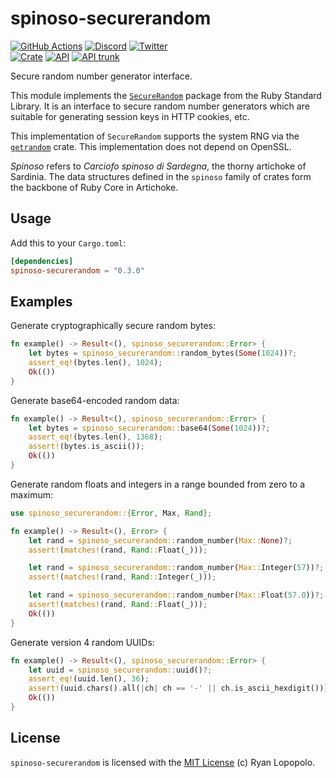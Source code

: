# spinoso-securerandom

[![GitHub Actions](https://github.com/artichoke/artichoke/workflows/CI/badge.svg)](https://github.com/artichoke/artichoke/actions)
[![Discord](https://img.shields.io/discord/607683947496734760)](https://discord.gg/QCe2tp2)
[![Twitter](https://img.shields.io/twitter/follow/artichokeruby?label=Follow&style=social)](https://twitter.com/artichokeruby)
<br>
[![Crate](https://img.shields.io/crates/v/spinoso-securerandom.svg)](https://crates.io/crates/spinoso-securerandom)
[![API](https://docs.rs/spinoso-securerandom/badge.svg)](https://docs.rs/spinoso-securerandom)
[![API trunk](https://img.shields.io/badge/docs-trunk-blue.svg)](https://artichoke.github.io/artichoke/spinoso_securerandom/)

Secure random number generator interface.

This module implements the [`SecureRandom`] package from the Ruby Standard
Library. It is an interface to secure random number generators which are
suitable for generating session keys in HTTP cookies, etc.

This implementation of `SecureRandom` supports the system RNG via the
[`getrandom`] crate. This implementation does not depend on OpenSSL.

_Spinoso_ refers to _Carciofo spinoso di Sardegna_, the thorny artichoke of
Sardinia. The data structures defined in the `spinoso` family of crates form the
backbone of Ruby Core in Artichoke.

## Usage

Add this to your `Cargo.toml`:

```toml
[dependencies]
spinoso-securerandom = "0.3.0"
```

## Examples

Generate cryptographically secure random bytes:

```rust
fn example() -> Result<(), spinoso_securerandom::Error> {
    let bytes = spinoso_securerandom::random_bytes(Some(1024))?;
    assert_eq!(bytes.len(), 1024);
    Ok(())
}
```

Generate base64-encoded random data:

```rust
fn example() -> Result<(), spinoso_securerandom::Error> {
    let bytes = spinoso_securerandom::base64(Some(1024))?;
    assert_eq!(bytes.len(), 1368);
    assert!(bytes.is_ascii());
    Ok(())
}
```

Generate random floats and integers in a range bounded from zero to a maximum:

```rust
use spinoso_securerandom::{Error, Max, Rand};

fn example() -> Result<(), Error> {
    let rand = spinoso_securerandom::random_number(Max::None)?;
    assert!(matches!(rand, Rand::Float(_)));

    let rand = spinoso_securerandom::random_number(Max::Integer(57))?;
    assert!(matches!(rand, Rand::Integer(_)));

    let rand = spinoso_securerandom::random_number(Max::Float(57.0))?;
    assert!(matches!(rand, Rand::Float(_)));
    Ok(())
}
```

Generate version 4 random UUIDs:

```rust
fn example() -> Result<(), spinoso_securerandom::Error> {
    let uuid = spinoso_securerandom::uuid()?;
    assert_eq!(uuid.len(), 36);
    assert!(uuid.chars().all(|ch| ch == '-' || ch.is_ascii_hexdigit()));
    Ok(())
}
```

## License

`spinoso-securerandom` is licensed with the [MIT License](LICENSE) (c) Ryan
Lopopolo.

[`securerandom`]:
  https://ruby-doc.org/stdlib-3.1.2/libdoc/securerandom/rdoc/SecureRandom.html
[`getrandom`]: https://crates.io/crates/getrandom
